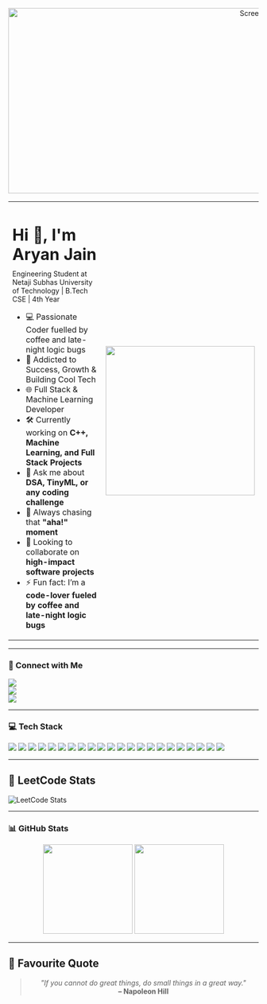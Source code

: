 <p align="center">
  <img width="1172" height="373" alt="Screenshot 2025-08-06 at 4 29 57 PM" src="https://github.com/user-attachments/assets/e308d7b1-68fb-4de3-ac1e-675d6fb76de0" />
</p>

<table>
  <tr>
    <td valign="top" width="70%">
      <h1>Hi 👋, I'm Aryan Jain</h1>
      <p style="font-size: 14px; margin-top: -10px;">
        Engineering Student at Netaji Subhas University of Technology | B.Tech CSE | 4th Year
      </p>
      <ul>
        <li>💻 Passionate Coder fuelled by coffee and late-night logic bugs</li>
        <li>🎯 Addicted to Success, Growth & Building Cool Tech</li>
        <li>🌐 Full Stack & Machine Learning Developer</li>
        <li>🛠️ Currently working on <b>C++, Machine Learning, and Full Stack Projects</b></li>
        <li>💬 Ask me about <b>DSA, TinyML, or any coding challenge</b></li>
        <li>🚀 Always chasing that <b>"aha!" moment</b></li>
        <li>🤝 Looking to collaborate on <b>high-impact software projects</b></li>
        <li>⚡ Fun fact: I’m a <b>code-lover fueled by coffee and late-night logic bugs</b></li>
      </ul>
    </td>
    <td valign="middle" align="center" width="40%">
      <img src="https://media.giphy.com/media/qgQUggAC3Pfv687qPC/giphy.gif" width="300" height="300" />
    </td>
  </tr>
</table>

---

### 🔗 Connect with Me

<p align="left">
  <a href="https://www.linkedin.com/in/aryanjain06/" target="_blank">
    <img src="https://img.shields.io/badge/LinkedIn-blue?style=for-the-badge&logo=linkedin&logoColor=white" />
  </a><br>
  <a href="https://leetcode.com/u/aryanjain20040612/" target="_blank">
    <img src="https://img.shields.io/badge/LeetCode-FFA116?style=for-the-badge&logo=leetcode&logoColor=black" />
  </a><br>
  <a href="mailto:aryanjain.2021cse@nsut.ac.in" target="_blank">
    <img src="https://img.shields.io/badge/Email-D14836?style=for-the-badge&logo=gmail&logoColor=white" />
  </a>
</p>

---


### 💻 Tech Stack

<p align="left">
  <img src="https://img.shields.io/badge/C%2FC++-00599C?style=for-the-badge&logo=c%2B%2B&logoColor=white" />
  <img src="https://img.shields.io/badge/Python-3776AB?style=for-the-badge&logo=python&logoColor=white" />
  <img src="https://img.shields.io/badge/Java-ED8B00?style=for-the-badge&logo=java&logoColor=white" />
  <img src="https://img.shields.io/badge/HTML5-E34F26?style=for-the-badge&logo=html5&logoColor=white" />
  <img src="https://img.shields.io/badge/CSS3-1572B6?style=for-the-badge&logo=css3&logoColor=white" />
  <img src="https://img.shields.io/badge/JavaScript-F7DF1E?style=for-the-badge&logo=javascript&logoColor=black" />
  <img src="https://img.shields.io/badge/Node.js-339933?style=for-the-badge&logo=nodedotjs&logoColor=white" />
  <img src="https://img.shields.io/badge/Express.js-000000?style=for-the-badge&logo=express&logoColor=white" />
  <img src="https://img.shields.io/badge/MongoDB-4EA94B?style=for-the-badge&logo=mongodb&logoColor=white" />
  <img src="https://img.shields.io/badge/MySQL-00758F?style=for-the-badge&logo=mysql&logoColor=white" />
  <img src="https://img.shields.io/badge/Firebase-FFCA28?style=for-the-badge&logo=firebase&logoColor=black" />
  <img src="https://img.shields.io/badge/TensorFlow-FF6F00?style=for-the-badge&logo=tensorflow&logoColor=white" />
  <img src="https://img.shields.io/badge/OpenCV-5C3EE8?style=for-the-badge&logo=opencv&logoColor=white" />
  <img src="https://img.shields.io/badge/Pandas-150458?style=for-the-badge&logo=pandas&logoColor=white" />
  <img src="https://img.shields.io/badge/Numpy-013243?style=for-the-badge&logo=numpy&logoColor=white" />
  <img src="https://img.shields.io/badge/Matplotlib-11557C?style=for-the-badge&logo=matplotlib&logoColor=white" />
  <img src="https://img.shields.io/badge/Power%20BI-F2C811?style=for-the-badge&logo=powerbi&logoColor=black" />
  <img src="https://img.shields.io/badge/R-276DC3?style=for-the-badge&logo=r&logoColor=white" />
  <img src="https://img.shields.io/badge/Git-F05032?style=for-the-badge&logo=git&logoColor=white" />
  <img src="https://img.shields.io/badge/GitHub-181717?style=for-the-badge&logo=github&logoColor=white" />
  <img src="https://img.shields.io/badge/Linux-FCC624?style=for-the-badge&logo=linux&logoColor=black" />
  <img src="https://img.shields.io/badge/VS%20Code-007ACC?style=for-the-badge&logo=visualstudiocode&logoColor=white" />
</p>

---
## 🧠 LeetCode Stats

![LeetCode Stats](https://leetcard.jacoblin.cool/aryanjain20040612?theme=dark&ext=contest)

---


### 📊 GitHub Stats

<p align="center">
  <img src="https://github-readme-stats.vercel.app/api?username=Aryan-Jain06&show_icons=true&theme=tokyonight" height="180px"/>
  <img src="https://github-readme-streak-stats.herokuapp.com/?user=Aryan-Jain06&theme=tokyonight" height="180px"/>
</p>

---

<h2>📜 Favourite Quote</h2>

<blockquote align="center">
  <em>"If you cannot do great things, do small things in a great way."</em><br>
  <strong>– Napoleon Hill</strong>
</blockquote>
